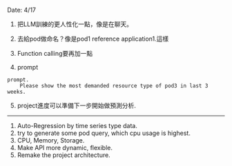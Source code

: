 Date: 4/17
1. 把LLM訓練的更人性化一點，像是在聊天。

2. 去給pod做命名？像是pod1 reference application1.這樣

3. Function calling要再加一點

4. prompt
```plaintext
prompt.
	Please show the most demanded resource type of pod3 in last 3 weeks.
```

5. project進度可以準備下一步開始做預測分析.
---
1. Auto-Regression by time series type data.
2. try to generate some pod query, which cpu usage is highest.
3. CPU, Memory, Storage.
4. Make API more dynamic, flexible.
5. Remake the project architecture.



